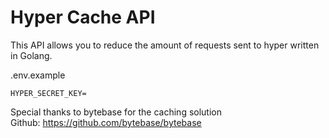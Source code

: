 
# Hyper Cache API

This API allows you to reduce the amount of requests sent to hyper written in Golang.

.env.example
```
HYPER_SECRET_KEY=
```

Special thanks to bytebase for the caching solution\
Github: https://github.com/bytebase/bytebase
